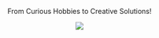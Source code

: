 <p align="center">
    From Curious Hobbies to Creative Solutions!
</p>


<div align="center">
  <picture>
    <source media="(prefers-color-scheme: dark)" srcset="https://streak-stats.demolab.com?user=Shadyar-Bzhar-Othman&theme=dark" />
    <img src="https://streak-stats.demolab.com?user=DenverCoder1&theme=default" />
  </picture>
</div>
